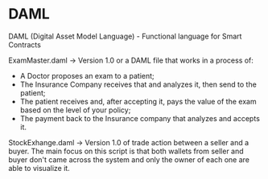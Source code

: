 # DAML
DAML (Digital Asset Model Language) - Functional language for Smart Contracts

ExamMaster.daml -> Version 1.0 or a DAML file that works in a process of:
- A Doctor proposes an exam to a patient;
- The Insurance Company receives that and analyzes it, then send to the patient;
- The patient receives and, after accepting it, pays the value of the exam based on the level of your policy;
- The payment back to the Insurance company that analyzes and accepts it.

StockExhange.daml -> Version 1.0 of trade action between a seller and a buyer. The main focus on this script is that both wallets from seller and buyer don't came across the system and only the owner of each one are able to visualize it.
